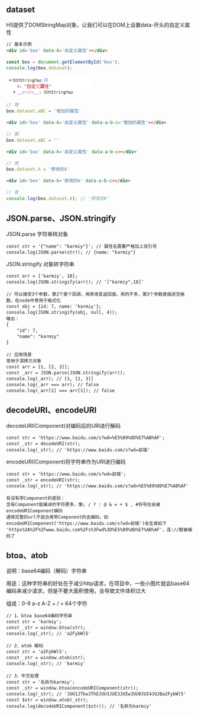 ## dataset

H5提供了DOMStringMap对象，让我们可以在DOM上设置data-开头的自定义属性

```html
// 基本示例
<div id='box' data-k='自定义属性'></div>
```

```js
const box = document.getElementById('box');
console.log(box.dataset);
```
    
![Alt text](./imgs/03-01.png)

```js
// 增
box.dataset.aBC = '增加的属性'
```

```html
<div id='box' data-k='自定义属性' data-a-b-c='增加的属性'></div>
```

```js
// 删
box.dataset.aBC = ''
```

```html
<div id='box' data-k='自定义属性' data-a-b-c></div>
```

```js
// 改
box.dataset.k = '修改的k'
```

```html
<div id='box' data-k='修改的k' data-a-b-c></div>
```

```js
// 查
console.log(box.dataset.k); // '修改的k' 
```
    
## JSON.parse、JSON.stringify

JSON.parse 字符串转对象

    const str = '{"name": "karmiy"}'; // 属性名需要严格加上双引号
    console.log(JSON.parse(str)); // {name: "karmiy"}
    
JSON.stringify 对象转字符串

    const arr = ['karmiy', 18];
    console.log(JSON.stringify(arr)); // '["karmiy",18]'
    
    // 可以接受3个参数，第2个是个回调，用来改变返回值，用的不多，第3个参数是缩进空格数，在node中常用于格式化
    const obj = {id: 7, name: 'karmiy'};
    console.log(JSON.stringify(obj, null, 4));
    输出：
    {
        "id": 7,
        "name": "karmiy"
    }
    
    // 应用场景
    常用于深拷贝对象
    const arr = [1, [2, 3]];
    const _arr = JSON.parse(JSON.stringify(arr));
    console.log(_arr); // [1, [2, 3]]
    console.log(_arr === arr); // false
    console.log(_arr[1] === arr[1]); // false
    
## decodeURI、encodeURI

decodeURI(Component)对编码后的URI进行解码

    const str = 'https://www.baidu.com/s?wd=%E5%89%8D%E7%AB%AF';
    const _str = decodeURI(str);
    console.log(_str); // 'https://www.baidu.com/s?wd=前端'
    
encodeURI(Component)将字符串作为URI进行编码

    const str = 'https://www.baidu.com/s?wd=前端';
    const _str = encodeURI(str);
    console.log(_str); // 'https://www.baidu.com/s?wd=%E5%89%8D%E7%AB%AF'
    
    有没有带Component的差别：
    含有Component能编译的字符更多，像; / ? : @ & = + $ , #符号在会被encodeURIComponent编码
    通常完整的url不适合用带Component的去编码，如encodeURIComponent('https://www.baidu.com/s?wd=前端')会生成如下
    'https%3A%2F%2Fwww.baidu.com%2Fs%3Fwd%3D%E5%89%8D%E7%AB%AF'，连://都被编码了
    
## btoa、atob

说明：base64编码（解码）字符串

用途：这种字符串的好处在于减少http请求，在项目中，一些小图片就会base64编码来减少请求，但是不要大面积使用，会导致文件体积过大

组成：0-9 a-z A-Z + / = 64个字符

    // 1、btoa base64编码字符串
    const str = 'karmiy';
    const _str = window.btoa(str);
    console.log(_str); // 'a2FybWl5'
    
    // 2、atob 解码
    const str = 'a2FybWl5';
    const _str = window.atob(str);
    console.log(_str); // 'karmiy'
    
    // 3、中文处理
    const str = '名称为karmiy';
    const _str = window.btoa(encodeURIComponent(str));
    console.log(_str); // 'JUU1JTkwJThEJUU3JUE3JUIwJUU0JUI4JUJBa2FybWl5'
    const $str = window.atob(_str);
    console.log(decodeURIComponent($str)); // '名称为karmiy'
    
    
